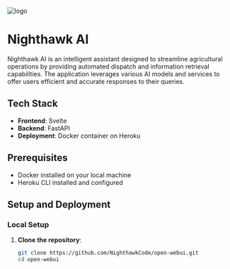 ![logo](https://github.com/NighthawkCode/open-webui/assets/81494065/3157e511-6b2a-4c53-817b-9959b607151e)
# Nighthawk AI


Nighthawk AI is an intelligent assistant designed to streamline agricultural operations by providing automated dispatch and information retrieval capabilities. The application leverages various AI models and services to offer users efficient and accurate responses to their queries.

## Tech Stack

- **Frontend**: Svelte
- **Backend**: FastAPI
- **Deployment**: Docker container on Heroku

## Prerequisites

- Docker installed on your local machine
- Heroku CLI installed and configured

## Setup and Deployment

### Local Setup

1. **Clone the repository**:
   ```bash
   git clone https://github.com/NighthawkCode/open-webui.git
   cd open-webui
